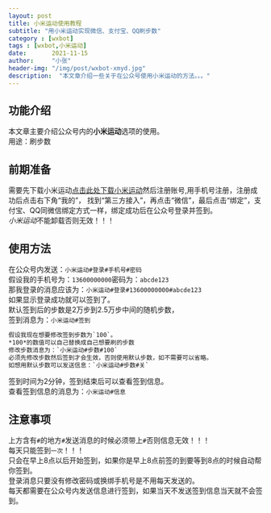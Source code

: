 ```yaml
---
layout: post
title: 小米运动使用教程
subtitle: "用小米运动实现微信、支付宝、QQ刷步数"
category : [wxbot]
tags : [wxbot,小米运动]
date:       2021-11-15
author:     "小张"
header-img: "/img/post/wxbot-xmyd.jpg"
description:  "本文章介绍一些关于在公众号使用小米运动的方法。。。"
---
```


## 功能介绍
本文章主要介绍公众号内的**小米运动**选项的使用。  
用途：刷步数  
  
## 前期准备
需要先下载小米运动[点击此处下载小米运动](https://app.xiaomi.com/details?id=com.xiaomi.hm.health)然后注册账号,用手机号注册，注册成功后点击右下角“我的”， 找到“第三方接入”，再点击“微信”，最后点击“绑定”，支付宝、QQ同微信绑定方式一样，绑定成功后在公众号登录并签到。  
*小米运动*不能卸载否则无效！！！  
  
## 使用方法
在公众号内发送：`小米运动#登录#手机号#密码`  
假设我的手机号为：`13600000000`密码为：`abcde123`  
那我登录的消息应该为：`小米运动#登录#13600000000#abcde123`  
如果显示登录成功就可以签到了。  
默认签到后的步数是2万步到2.5万步中间的随机步数，  
签到消息为：`小米运动#签到`  
```txt
假设我现在想要修改签到步数为`100`。  
*100*的数值可以自己替换成自己想要刷的步数  
修改步数消息为：`小米运动#步数#100`  
必须先修改步数然后签到才会生效，否则使用默认步数，如不需要可以省略。  
如想用默认步数可以发送信息：`小米运动#步数#关`  
```
签到时间为2分钟，签到结束后可以查看签到信息。  
查看签到信息的消息为：`小米运动#信息`  
  
## 注意事项
上方含有`#`的地方`#`发送消息的时候必须带上`#`否则信息无效！！！  
每天只能签到`一次`！！！  
只会在早上8点以后开始签到，如果你是早上8点前签的到要等到8点的时候自动帮你签到。  
登录消息只要没有修改密码或换绑手机号是不用每天发送的。  
每天都需要在公众号内发送信息进行签到，如果当天不发送签到信息当天就不会签到。
